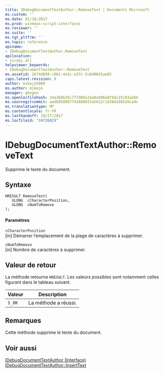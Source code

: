 ```yaml
---
title: IDebugDocumentTextAuthor::RemoveText | Documents Microsoft
ms.custom: ''
ms.date: 01/18/2017
ms.prod: windows-script-interfaces
ms.reviewer: ''
ms.suite: ''
ms.tgt_pltfrm: ''
ms.topic: reference
apiname:
- IDebugDocumentTextAuthor.RemoveText
apilocation:
- scrobj.dll
helpviewer_keywords:
- IDebugDocumentTextAuthor::RemoveText
ms.assetid: 2b74d850-c0b1-4a3c-a37c-2c8d06d1ae02
caps.latest.revision: 8
author: mikejo5000
ms.author: mikejo
manager: ghogen
ms.openlocfilehash: 24a366b35c777d09a14a0ad96e0f6dc25c03a26b
ms.sourcegitcommit: aadb9588877418b8b55a5612c1d3842d4520ca4c
ms.translationtype: MT
ms.contentlocale: fr-FR
ms.lasthandoff: 10/27/2017
ms.locfileid: "24726829"
---
```

# <a name="idebugdocumenttextauthorremovetext"></a>IDebugDocumentTextAuthor::RemoveText
Supprime le texte du document.  
  
## <a name="syntax"></a>Syntaxe  
  
```  
HRESULT RemoveText(  
   ULONG  cCharacterPosition,  
   ULONG  cNumToRemove  
);  
```  
  
#### <a name="parameters"></a>Paramètres  
 `cCharacterPosition`  
 [in] Démarrer l’emplacement de la plage de caractères à supprimer.  
  
 `cNumToRemove`  
 [in] Nombre de caractères à supprimer.  
  
## <a name="return-value"></a>Valeur de retour  
 La méthode retourne `HRESULT`. Les valeurs possibles sont notamment celles figurant dans le tableau suivant.  
  
|Valeur|Description|  
|-----------|-----------------|  
|`S_OK`|La méthode a réussi.|  
  
## <a name="remarks"></a>Remarques  
 Cette méthode supprime le texte du document.  
  
## <a name="see-also"></a>Voir aussi  
 [IDebugDocumentTextAuthor (Interface)](../../winscript/reference/idebugdocumenttextauthor-interface.md)   
 [IDebugDocumentTextAuthor::InsertText](../../winscript/reference/idebugdocumenttextauthor-inserttext.md)